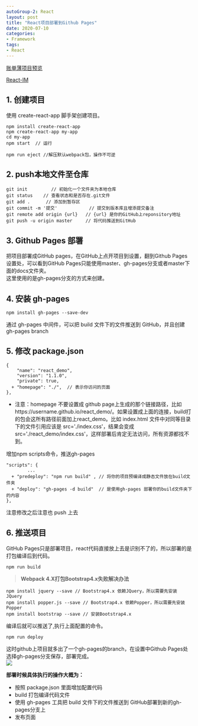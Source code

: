```yaml
---
autoGroup-2: React
layout: post
title: "React项目部署到Github Pages"
date: 2020-07-10
categories:
- Framework
tags:
- React 
---
```


[账单薄项目预览](https://tienouc.gitee.io/account-app)   

[ React-IM ](https://tienouc.gitee.io/react-im)
## 1. 创建项目

使用 create-react-app 脚手架创建项目。   

```
npm install create-react-app 
npm create-react-app my-app
cd my-app
npm start  // 运行

npm run eject //解压默认webpack包，操作不可逆
```   

   
## 2. push本地文件至仓库

```
git init         // 初始化一个文件夹为本地仓库
git status    // 查看状态和是否存在.git文件
git add .      // 添加到暂存区
git commit -m '提交'            // 提交到版本库且增添提交备注
git remote add origin {url}   // {url} 是你的GitHub上reponsitory地址
git push -u origin master     // 将代码推送到GitHub
```
   

## 3. Github Pages 部署

把项目部署成GitHub pages，在GitHub上点开项目到设置，翻到Github Pages设置处，可以看到GitHub Pages只能使用master、gh-pages分支或者master下面的docs文件夹。   
这里使用的是gh-pages分支的方式来创建。

## 4. 安装 gh-pages

```
npm install gh-pages --save-dev
```   

通过 gh-pages 中间件，可以把 build 文件下的文件推送到 GitHub，并且创建 gh-pages branch

## 5. 修改 package.json

```
{
    "name": "react_demo",
    "version": "1.1.0",
    "private": true,
  + "homepage": "./",  // 表示你访问的页面
},
```   

+ 注意：homepage 不要设置成 github page上生成的那个链接路径，比如https://username.github.io/react_demo/。如果设置成上面的连接，build打的包会这所有路径前面加上react_demo。比如 index.html 文件中对同等目录下的文件引用应该是 src='./index.css'，结果会变成src='./react_demo/index.css'，这样部署后肯定无法访问，所有资源都找不到。   

增加npm scripts命令，推送gh-pages
   
```
"scripts": {
        ...
  + "predeploy": "npm run build" , // 将你的项目预编译成静态文件放在build文件夹
  + "deploy": "gh-pages -d build"  // 是使用gh-pages 部署你的build文件夹下的内容
},
```
    

注意修改之后注意也 push 上去
## 6. 推送项目

GitHub Pages只是部署项目，react代码直接放上去是识别不了的，所以部署的是打包编译后到代码。  

```npm run build```      
> **Webpack 4.X打包Bootstrap4.x失败解决办法**
```
npm install jquery --save // Bootstrap4.x 依赖JQuery，所以需要先安装JQuery
npm install popper.js --save // Bootstrap4.x 依赖Popper，所以需要先安装Popper
npm install bootstrap --save // 安装Bootstrap4.x
```   

编译后就可以推送了,执行上面配置的命令。   


```npm run deploy```      
   

这时github上项目就多出了一个gh-pages的branch，在设置中Github Pages处选择gh-pages分支保存，部署完成。   
![](https://tva1.sinaimg.cn/large/007S8ZIlgy1gh954sjfhaj30pj0m9gmb.jpg)  

**部署时候具体执行的操作大概为：**
+ 按照 package.json 里面增加配置代码
+ build 打包编译代码文件
+ 使用 gh-pages 工具把 build 文件下的文件推送到 GitHub部署到新的gh-pages分支上
+ 发布页面



